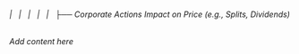 ###### |   |   |   |   |   ├── Corporate Actions Impact on Price (e.g., Splits, Dividends)

*Add content here*
